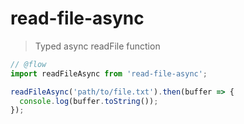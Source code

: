 # read-file-async

> Typed async readFile function

```js
// @flow
import readFileAsync from 'read-file-async';

readFileAsync('path/to/file.txt').then(buffer => {
  console.log(buffer.toString());
});
```
